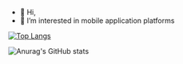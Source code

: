 - 👋 Hi,
- 👀 I’m interested in mobile application platforms

[![Top Langs](https://github-readme-stats.vercel.app/api/top-langs/?username=bukanevefiore&layout=compact&theme=dark&show_icons=true)](https://github.com/bukanevefiore/github-readme-stats)

![Anurag's GitHub stats](https://github-readme-stats.vercel.app/api?username=bukanevefiore&show_icons=true&theme=dark&icon_color=FCBE11)


<!---
- 🌱 I’m currently learning ...
- 💞️ I’m looking to collaborate on ...
- 📫 How to reach me ...
bukanevefiore/bukanevefiore is a ✨ special ✨ repository because its `README.md` (this file) appears on your GitHub profile.
You can click the Preview link to take a look at your changes.
--->
